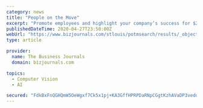```yaml
---
category: news
title: "People on the Move"
excerpt: "Promote employees and highlight your company’s success for $295.00 Submit People Professional Recognition Ann Wroth is one of the most respected Realtors in the St. Louis' Luxury Home Market."
publishedDateTime: 2020-04-27T23:50:00Z
webUrl: "https://www.bizjournals.com/stlouis/potmsearch/results/_object_subtype/professional_recognition"
type: article

provider:
  name: The Business Journals
  domain: bizjournals.com

topics:
  - Computer Vision
  - AI

secured: "FdkBxFnQGHQmW5OeWgxf7Ck5x1pj+KA3GffHPRPDaRNpCGgtKzhAVaDP3vedds8AAfbLJy0vxDt7jKmw1Ue0pSOBSl4xuK9rPRhS8vujSDYLmmeTJx3Wvn8FRknbGwuO5qAbPDpCsJDCqbqa/iRT1ZGwIKEY8SK21MzgkjYy0/YfOEyB3UlDFT3XVU6+Vobt/14Ve1djWlOwISwDd1wvzk3ubX/6p5EiuTOXaZL9sIo9n57kVtiTI4KkJru1t9ta+AspzN+7sbyfRbAw494c97BkUYjs+Oft3VrXELRzjtI5TqanoZTS3/9o+SrI8PkN;wX8IkEWUIAjTnK6p6ftkIQ=="
---
```


